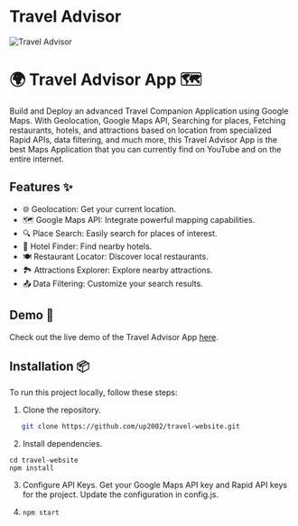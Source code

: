 # Travel Advisor

![Travel Advisor](https://i.ibb.co/qph2cZn/image.pngg)


# 🌍 Travel Advisor App 🗺️

Build and Deploy an advanced Travel Companion Application using Google Maps. With Geolocation, Google Maps API, Searching for places, Fetching restaurants, hotels, and attractions based on location from specialized Rapid APIs, data filtering, and much more, this Travel Advisor App is the best Maps Application that you can currently find on YouTube and on the entire internet.

## Features ✨

- 🌐 Geolocation: Get your current location.
- 🗺️ Google Maps API: Integrate powerful mapping capabilities.
- 🔍 Place Search: Easily search for places of interest.
- 🏨 Hotel Finder: Find nearby hotels.
- 🍽️ Restaurant Locator: Discover local restaurants.
- 🏞️ Attractions Explorer: Explore nearby attractions.
- 📤 Data Filtering: Customize your search results.

## Demo 🚀

Check out the live demo of the Travel Advisor App [here](#).

## Installation 📦

To run this project locally, follow these steps:

1. Clone the repository.
```sh
   git clone https://github.com/up2002/travel-website.git
```
2. Install dependencies.
```
cd travel-website
npm install
```
3. Configure API Keys.
Get your Google Maps API key and Rapid API keys for the project.
Update the configuration in config.js.

4. ```npm start```
